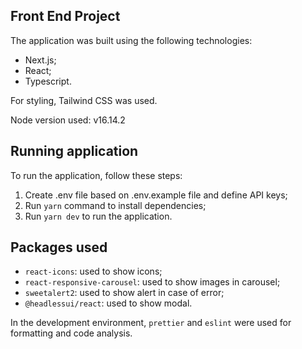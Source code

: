## Front End Project
The application was built using the following technologies:
- Next.js;
- React;
- Typescript.

For styling, Tailwind CSS was used.

Node version used: v16.14.2

## Running application
To run the application, follow these steps:

1. Create .env file based on .env.example file and define API keys;
2. Run `yarn` command to install dependencies;
3. Run `yarn dev` to run the application.

## Packages used
- `react-icons`: used to show icons;
- `react-responsive-carousel`: used to show images in carousel;
- `sweetalert2`: used to show alert in case of error;
- `@headlessui/react`: used to show modal.

In the development environment, `prettier` and `eslint` were used for formatting and code analysis.